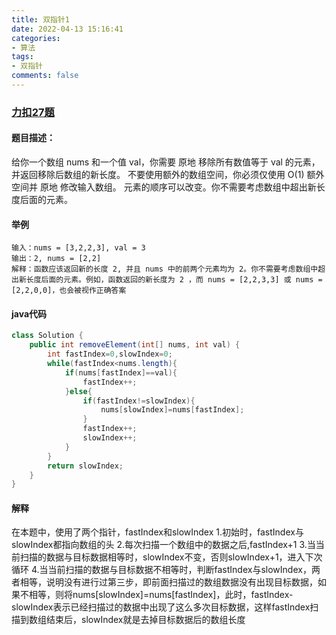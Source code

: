 ```yaml
---
title: 双指针1
date: 2022-04-13 15:16:41
categories:
- 算法
tags:
- 双指针
comments: false
---
```


### [力扣27题](https://leetcode-cn.com/problems/remove-element/)
#### 题目描述：
给你一个数组 nums 和一个值 val，你需要 原地 移除所有数值等于 val 的元素，并返回移除后数组的新长度。
不要使用额外的数组空间，你必须仅使用 O(1) 额外空间并 原地 修改输入数组。
元素的顺序可以改变。你不需要考虑数组中超出新长度后面的元素。

#### 举例
```
输入：nums = [3,2,2,3], val = 3
输出：2, nums = [2,2]
解释：函数应该返回新的长度 2, 并且 nums 中的前两个元素均为 2。你不需要考虑数组中超出新长度后面的元素。例如，函数返回的新长度为 2 ，而 nums = [2,2,3,3] 或 nums = [2,2,0,0]，也会被视作正确答案
```

#### java代码
```java
class Solution {
    public int removeElement(int[] nums, int val) {
        int fastIndex=0,slowIndex=0;
        while(fastIndex<nums.length){
            if(nums[fastIndex]==val){
                fastIndex++;
            }else{
                if(fastIndex!=slowIndex){
                    nums[slowIndex]=nums[fastIndex];
                }
                fastIndex++;
                slowIndex++;   
            }
        }
        return slowIndex;
    }
}
```

#### 解释
在本题中，使用了两个指针，fastIndex和slowIndex
1.初始时，fastIndex与slowIndex都指向数组的头
2.每次扫描一个数组中的数据之后,fastIndex+1
3.当当前扫描的数据与目标数据相等时，slowIndex不变，否则slowIndex+1，进入下次循环
4.当当前扫描的数据与目标数据不相等时，判断fastIndex与slowIndex，两者相等，说明没有进行过第三步，即前面扫描过的数组数据没有出现目标数据，如果不相等，则将nums[slowIndex]=nums[fastIndex]，此时，fastIndex-slowIndex表示已经扫描过的数据中出现了这么多次目标数据，这样fastIndex扫描到数组结束后，slowIndex就是去掉目标数据后的数组长度
